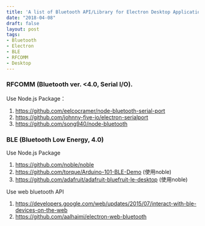 ```yaml
---
title: 'A list of Bluetooth API/Library for Electron Desktop Application'
date: "2018-04-08"
draft: false
layout: post
tags:
- Bluetooth
- Electron
- BLE
- RFCOMM
- Desktop
---
```


### RFCOMM (Bluetooth ver. <4.0, Serial I/O).  

Use Node.js Package：

1. https://github.com/eelcocramer/node-bluetooth-serial-port
2. https://github.com/johnny-five-io/electron-serialport
3. https://github.com/song940/node-bluetooth

### BLE (Bluetooth Low Energy, 4.0)

Use Node.js Package
1. https://github.com/noble/noble
2. https://github.com/torque/Arduino-101-BLE-Demo (使用noble)
3. https://github.com/adafruit/adafruit-bluefruit-le-desktop (使用noble)

Use web bluetooth API
1. https://developers.google.com/web/updates/2015/07/interact-with-ble-devices-on-the-web
2. https://github.com/aalhaimi/electron-web-bluetooth
